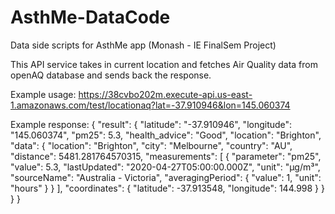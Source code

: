 # AsthMe-DataCode
Data side scripts for AsthMe app (Monash - IE FinalSem Project)

This API service takes in current location and fetches Air Quality data from openAQ database and sends back the response. 

Example usage: 
https://38cvbo202m.execute-api.us-east-1.amazonaws.com/test/locationaq?lat=-37.910946&lon=145.060374


Example response:
{
    "result": {
        "latitude": "-37.910946",
        "longitude": "145.060374",
        "pm25": 5.3,
        "health_advice": "Good",
        "location": "Brighton",
        "data": {
            "location": "Brighton",
            "city": "Melbourne",
            "country": "AU",
            "distance": 5481.281764570315,
            "measurements": [
                {
                    "parameter": "pm25",
                    "value": 5.3,
                    "lastUpdated": "2020-04-27T05:00:00.000Z",
                    "unit": "µg/m³",
                    "sourceName": "Australia - Victoria",
                    "averagingPeriod": {
                        "value": 1,
                        "unit": "hours"
                    }
                }
            ],
            "coordinates": {
                "latitude": -37.913548,
                "longitude": 144.998
            }
        }
    }
}

